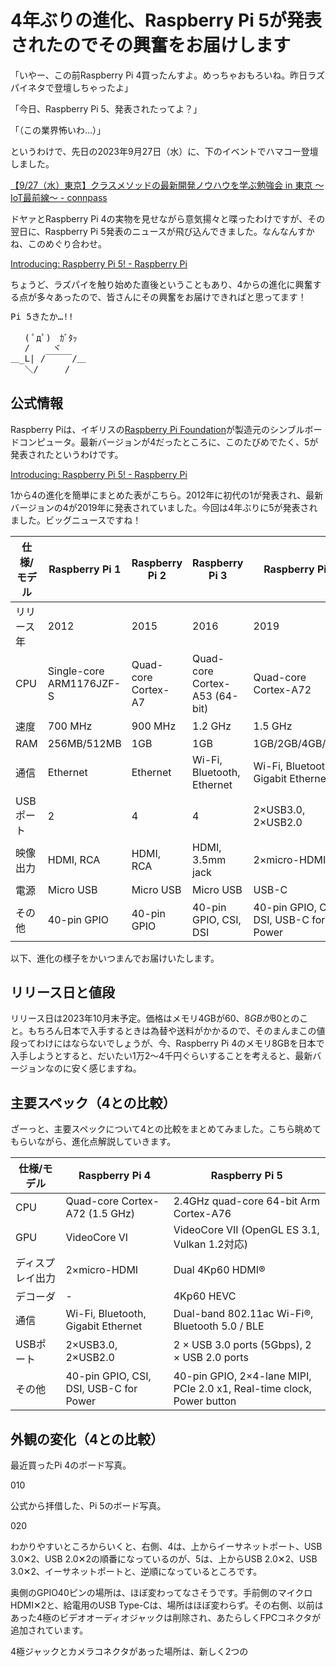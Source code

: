 # 4年ぶりの進化、Raspberry Pi 5が発表されたのでその興奮をお届けします

「いやー、この前Raspberry Pi 4買ったんすよ。めっちゃおもろいね。昨日ラズパイネタで登壇しちゃったよ」

「今日、Raspberry Pi 5、発表されたってよ？」

「（この業界怖いわ…）」

というわけで、先日の2023年9月27日（水）に、下のイベントでハマコー登壇しました。

[【9/27（水）東京】クラスメソッドの最新開発ノウハウを学ぶ勉強会 in 東京 〜IoT最前線〜 \- connpass](https://classmethod.connpass.com/event/296208/)

ドヤァとRaspberry Pi 4の実物を見せながら意気揚々と喋ったわけですが、その翌日に、Raspberry Pi 5発表のニュースが飛び込んできました。なんなんすかね、このめぐり合わせ。

[Introducing: Raspberry Pi 5\! \- Raspberry Pi](https://www.raspberrypi.com/news/introducing-raspberry-pi-5/)

ちょうど、ラズパイを触り始めた直後ということもあり、4からの進化に興奮する点が多々あったので、皆さんにその興奮をお届けできればと思ってます！

<pre style="line-height:120%;">
Pi 5きたか…!!

　 ( ﾟдﾟ)　ｶﾞﾀｯ
　 /　　 ヾ
＿_L| /￣￣￣/＿
　 ＼/　　　/
</pre>


## 公式情報

Raspberry Piは、イギリスの[Raspberry Pi Foundation](https://www.raspberrypi.org/)が製造元のシンブルボードコンピュータ。最新バージョンが4だったところに、このたびめでたく、5が発表されたというわけです。

[Introducing: Raspberry Pi 5\! \- Raspberry Pi](https://www.raspberrypi.com/news/introducing-raspberry-pi-5/)

1から4の進化を簡単にまとめた表がこちら。2012年に初代の1が発表され、最新バージョンの4が2019年に発表されていました。今回は4年ぶりに5が発表されました。ビッグニュースですね！

| 仕様/モデル     | Raspberry Pi 1            | Raspberry Pi 2         | Raspberry Pi 3                     | Raspberry Pi 4                 |
|------------|-------------------------|----------------------|--------------------------------|--------------------------|
| リリース年   | 2012                     | 2015                 | 2016                           | 2019                     |
| CPU        | Single-core ARM1176JZF-S | Quad-core Cortex-A7  | Quad-core Cortex-A53 (64-bit)  | Quad-core Cortex-A72    |
| 速度        | 700 MHz                  | 900 MHz              | 1.2 GHz                        | 1.5 GHz                  |
| RAM        | 256MB/512MB              | 1GB                  | 1GB                            | 1GB/2GB/4GB/8GB         |
| 通信        | Ethernet                 | Ethernet             | Wi-Fi, Bluetooth, Ethernet     | Wi-Fi, Bluetooth, Gigabit Ethernet |
| USBポート  | 2                        | 4                    | 4                              | 2×USB3.0, 2×USB2.0      |
| 映像出力    | HDMI, RCA                | HDMI, RCA            | HDMI, 3.5mm jack               | 2×micro-HDMI           |
| 電源        | Micro USB                | Micro USB            | Micro USB                      | USB-C                   |
| その他      | 40-pin GPIO              | 40-pin GPIO          | 40-pin GPIO, CSI, DSI          | 40-pin GPIO, CSI, DSI, USB-C for Power |

以下、進化の様子をかいつまんでお届けいたします。


## リリース日と値段

リリース日は2023年10月末予定。価格はメモリ4GBが$60、8GBが$80とのこと。もちろん日本で入手するときは為替や送料がかかるので、そのまんまこの値段ってわけにはならないでしょうが、今、Raspberry Pi 4のメモリ8GBを日本で入手しようとすると、だいたい1万2〜4千円ぐらいすることを考えると、最新バージョンなのに安く感じますね。

## 主要スペック（4との比較）

ざーっと、主要スペックについて4との比較をまとめてみました。こちら眺めてもらいながら、進化点解説していきます。

| 仕様/モデル     | Raspberry Pi 4                      | Raspberry Pi 5                                           |
|------------|----------------------------------|-------------------------------------------------------|
| CPU        | Quad-core Cortex-A72 (1.5 GHz)   | 2.4GHz quad-core 64-bit Arm Cortex-A76               |
| GPU        | VideoCore VI                     | VideoCore VII (OpenGL ES 3.1, Vulkan 1.2対応)          |
| ディスプレイ出力 | 2×micro-HDMI                  | Dual 4Kp60 HDMI®                                       |
| デコーダ    | -                               | 4Kp60 HEVC                                             |
| 通信        | Wi-Fi, Bluetooth, Gigabit Ethernet | Dual-band 802.11ac Wi-Fi®, Bluetooth 5.0 / BLE        |
| USBポート  | 2×USB3.0, 2×USB2.0              | 2 × USB 3.0 ports (5Gbps), 2 × USB 2.0 ports          |
| その他      | 40-pin GPIO, CSI, DSI, USB-C for Power | 40-pin GPIO, 2×4-lane MIPI, PCIe 2.0 x1, Real-time clock, Power button |

## 外観の変化（4との比較）

最近買ったPi 4のボード写真。

010

公式から拝借した、Pi 5のボード写真。

020

わかりやすいところからいくと、右側、4は、上からイーサネットポート、USB 3.0✕2、USB 2.0✕2の順番になっているのが、5は、上からUSB 2.0✕2、USB 3.0✕2、イーサネットポートと、逆順になっているところです。

奥側のGPIO40ピンの場所は、ほぼ変わってなさそうです。手前側のマイクロHDMI✕2と、給電用のUSB Type-Cは、場所はほぼ変わらず。その右側、以前はあった4極のビデオオーディオジャックは削除され、あたらしくFPCコネクタが追加されています。

4極ジャックとカメラコネクタがあった場所は、新しく2つの









